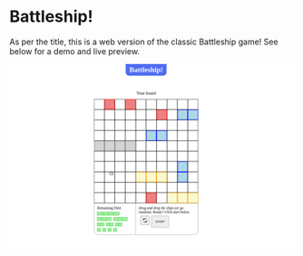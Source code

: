 # Battleship!

As per the title, this is a web version of the classic Battleship game! See below for a demo and live preview.

![demo](src/asset/battleship-test.gif)
